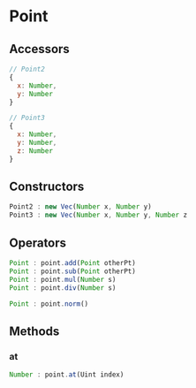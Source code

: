 # Point

## Accessors
``` javascript
// Point2
{
  x: Number,
  y: Number
}

// Point3
{
  x: Number,
  y: Number,
  z: Number
}
```

<a name="constructors"></a>

## Constructors
``` javascript
Point2 : new Vec(Number x, Number y)
Point3 : new Vec(Number x, Number y, Number z
```

<a name="operators"></a>

## Operators
``` javascript
Point : point.add(Point otherPt)
Point : point.sub(Point otherPt)
Point : point.mul(Number s)
Point : point.div(Number s)

Point : point.norm()
```

## Methods

<a name="at"></a>

### at
``` javascript
Number : point.at(Uint index)
```